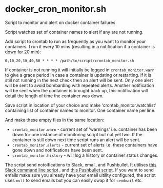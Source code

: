 # docker_cron_monitor.sh
Script to monitor and alert on docker container failures

Script watches set of container names to alert if any are not running.

Add script to crontab to run as frequently as you want to monitor your containers. I run it every 10 mins (resulting in a notification 
if a container is down for 20 min):

`0,10,20,30,40,50 * * * * /path/to/script/crontab_monitor.sh`

If container is not running it will initially be logged in `crontab_monitor.warn` to give a grace period in case a container is 
updating or restarting. If it is still not running in the next check then an alert will be sent. Only one alert will be sent to 
avoid bombarding with repeated alerts. Another notification will be sent when the container is brought back up, this notification 
will detail the length of time the container was down.

Save script in location of your choice and make 'crontab_monitor.watchlist' containing list of container names to monitor. One 
container name per line.

And make these empty files in the same location:
* `crontab_monitor.warn` - current set of 'warnings' i.e. container has been down for one instance of monitoring script but not yet two. 
If the container is still down next time script runs an alert will be sent.
* `crontab_monitor.alerts` - current set of alerts i.e. these containers have gone down and notifications have been sent.
* `crontab_monitor.history` - will log a history or container status changes.

The script send notoifications to Slack, email, and Pushbullet. It utilises [this Slack command line script](https://github.com/danteali/Slackomatic)
, and [this Pushbullet script](https://gist.github.com/danteali/6cf4d91e29d5774a96720a35aff8b00e). If you want to send emails make 
sure you already have your email ultility configured, the script uses `mutt` to send emails but you can easily swap it for `sendmail` etc.
